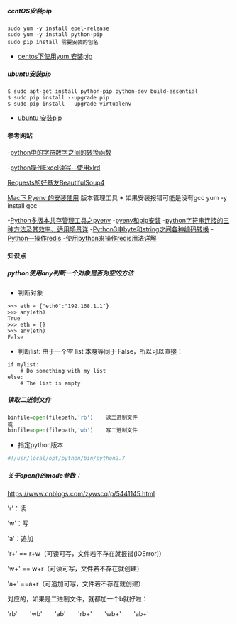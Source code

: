 ##### centOS安装pip

````
sudo yum -y install epel-release
sudo yum -y install python-pip
sudo pip install 需要安装的包名
````

- [centos下使用yum 安装pip](http://www.cnblogs.com/Rsean/p/5635904.html)



##### ubuntu安装pip

````
$ sudo apt-get install python-pip python-dev build-essential 
$ sudo pip install --upgrade pip 
$ sudo pip install --upgrade virtualenv 
````

- [ubuntu 安装pip](http://blog.csdn.net/lmmilove/article/details/44470585)





#### 参考网站

-[python中的字符数字之间的转换函数](http://www.cnblogs.com/wuxiangli/p/6046800.html)

-[python操作Excel读写--使用xlrd](http://www.cnblogs.com/lhj588/archive/2012/01/06/2314181.html)

[Requests的好基友BeautifulSoup4](https://mp.weixin.qq.com/s/k_wQWkb3BieR3dtL-9Tr8A)

[Mac下 Pyenv 的安装使用](https://www.jianshu.com/p/cea9259d87df) 版本管理工具  ※  如果安装报错可能是没有gcc   yum -y install gcc

-[Python多版本共存管理工具之pyenv](http://www.cnblogs.com/ZhangRuoXu/p/6367084.html)
-[pyenv和pip安装](http://www.360doc.com/content/14/0909/11/14416931_408117076.shtml)
-[python字符串连接的三种方法及其效率、适用场景详](https://www.cnblogs.com/chenjingyi/p/5741901.html)
-[Python3中byte和string之间各种编码转换](http://blog.csdn.net/htdeyanlei/article/details/50866307)
-[Python—操作redis](https://www.cnblogs.com/melonjiang/p/5342505.html)
-[使用python来操作redis用法详解](https://www.jianshu.com/p/2639549bedc8)
#### 知识点

#####  python使用any判断一个对象是否为空的方法

- 判断对象

````shell
>>> eth = {"eth0″:"192.168.1.1″}
>>> any(eth)
True
>>> eth = {}
>>> any(eth)
False
````

- 判断list: 由于一个空 list 本身等同于 False，所以可以直接：

````shell
if mylist:
    # Do something with my list
else:
    # The list is empty
````

#####  读取二进制文件

````python
binfile=open(filepath,'rb')    读二进制文件
或
binfile=open(filepath,'wb')    写二进制文件
````



- 指定python版本

````python
#!/usr/local/opt/python/bin/python2.7
````


##### 关于open()的mode参数：

https://www.cnblogs.com/zywscq/p/5441145.html


'r'：读

'w'：写

'a'：追加

'r+' == r+w（可读可写，文件若不存在就报错(IOError)）

'w+' == w+r（可读可写，文件若不存在就创建）

'a+' ==a+r（可追加可写，文件若不存在就创建）

对应的，如果是二进制文件，就都加一个b就好啦：

'rb'　　'wb'　　'ab'　　'rb+'　　'wb+'　　'ab+'














